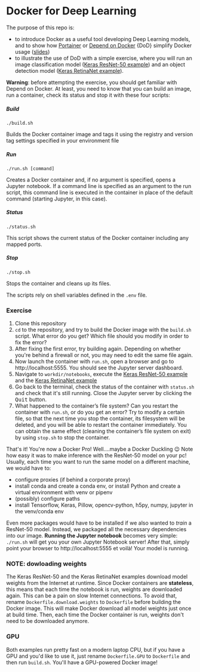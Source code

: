# Docker for Deep Learning

The purpose of this repo is:
 - to introduce Docker as a useful tool developing Deep Learning models, and to show how [Portainer](https://www.portainer.io/) or [Depend on Docker](https://github.com/datasailors/depend-on-docker) {DoD} simplify Docker usage ([slides](https://github.com/AndreaPi/docker-training-2019-public/blob/master/Docker_basics_public.pdf))
 - to illustrate the use of DoD with a simple exercise, where you will run an image classification model ([Keras ResNet-50 example](https://github.com/AndreaPi/docker-training-2019-public/blob/master/notebooks/keras_resnet50_example.ipynb)) and an object detection model ([Keras RetinaNet example](https://github.com/AndreaPi/docker-training-2019-public/blob/master/notebooks/keras_resnet50_example.ipynb)).

**Warning**: before attempting the exercise, you should get familiar with Depend on Docker. At least, you need to know that you can build an image, run a container, check its status and stop it with these four scripts:

##### Build

    ./build.sh 

Builds the Docker container image and tags it using the registry and version tag settings specified in your environment file

##### Run

    ./run.sh [command] 

Creates a Docker container and, if no argument is specified, opens a Jupyter notebook. If a command line is specified as an argument to the run script, this command line is executed in the container in place of the default command (starting Jupyter, in this case).

##### Status

    ./status.sh 

This script shows the current status of the Docker container including any mapped ports.

##### Stop

    ./stop.sh 

Stops the container and cleans up its files.

The scripts rely on shell variables defined in the `.env` file.

### Exercise

 1. Clone this repository
 2. `cd` to the repository, and try to build the Docker image with the `build.sh` script. What error do you get? Which file should you modify in order to fix the error?
 3. After fixing the first error, try building again. Depending on whether you're behind a firewall or not, you may need to edit the same file again.
 4. Now launch the container with `run.sh`, open a browser and go to http://localhost:5555. You should see the Jupyter server dashboard.
 5. Navigate to `workdir/notebooks`, execute the [Keras ResNet-50 example](https://github.com/AndreaPi/docker-training-2019-public/blob/master/notebooks/keras_resnet50_example.ipynb) and the [Keras RetinaNet example](https://github.com/AndreaPi/docker-training-2019-public/blob/master/notebooks/keras_resnet50_example.ipynb)
 6. Go back to the terminal, check the status of the container with `status.sh` and check that it's still running. Close the Jupyter server by clicking the <kbd>Quit</kbd> button.
 7. What happened to the container’s file system? Can you restart the container with `run.sh`, or do you get an error? Try to modify a certain file, so that the next time you stop the container, its filesystem will be deleted, and you will be able to restart the container immediately. You can obtain the same effect (cleaning the container’s file system on exit) by using `stop.sh` to stop the container.

 That's it! You're now a Docker Pro! Well....maybe a Docker Duckling 😉 Note how easy it was to make inference with the ResNet-50 model on your pc! Usually, each time you want to run the same model on a different machine, we would have to:

 - configure proxies (if behind a corporate proxy)
 - install conda and create a conda env, or install Python and create a virtual environment with venv  or pipenv
 - (possibly) configure paths
 - install Tensorflow, Keras, Pillow, opencv-python, h5py, numpy, jupyter in the venv/conda env

Even more packages would have to be installed if we also wanted to _train_ a ResNet-50 model. Instead, we packaged all the necessary dependencies into our image. **Running the Jupyter notebook** becomes very simple: `./run.sh` will get you your own Jupyter Notebook server! After that, simply point your browser to http://localhost:5555 et voilà! Your model is running. 


### NOTE: dowloading weights
The Keras ResNet-50  and the Keras RetinaNet examples download model weights from the Internet at runtime. Since Docker containers are **stateless**, this means that each time the notebook is run, weights are downloaded again. This can be a pain on slow Internet connections. To avoid that, rename `Dockerfile.download.weights` to `Dockerfile` before building the Docker image. This will make Docker download all model weights just once at build time. Then, each time the Docker container is run, weights don't need to be downloaded anymore. 

### GPU
Both examples run pretty fast on a modern laptop CPU, but if you have a GPU and you'd like to use it, just rename `Dockerfile.GPU` to `Dockerfile` and then run `build.sh`. You'll have a GPU-powered Docker image!